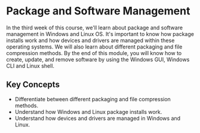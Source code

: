# Package and Software Management

In the third week of this course, we'll learn about package and software management in Windows and Linux OS. It's important to know how package installs work and how devices and drivers are managed within these operating systems. We will also learn about different packaging and file compression methods. By the end of this module, you will know how to create, update, and remove software by using the Windows GUI, Windows CLI and Linux shell.

## Key Concepts

* Differentiate between different packaging and file compression methods.
* Understand how Windows and Linux package installs work.
* Understand how devices and drivers are managed in Windows and Linux.